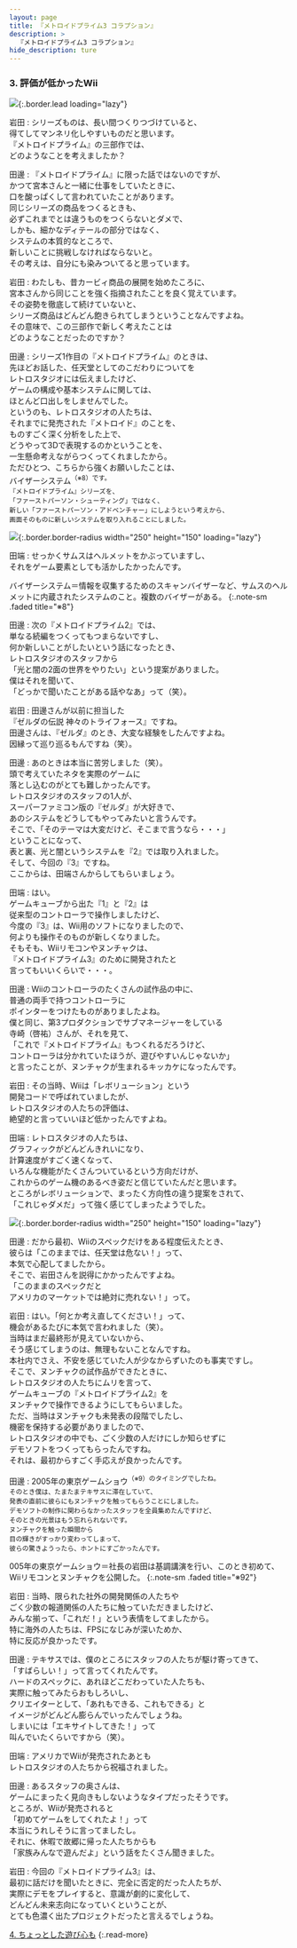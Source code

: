```yaml
---
layout: page
title: 『メトロイドプライム3 コラプション』
description: >
  『メトロイドプライム3 コラプション』
hide_description: ture
---
```


### 3. 評価が低かったWii

![](/interviews/jp/wii/rm3j/vol1/img/mainvisual.jpg){:.border.lead loading="lazy"}

岩田
: シリーズものは、長い間つくりつづけていると、<br>得てしてマンネリ化しやすいものだと思います。<br>『メトロイドプライム』の三部作では、<br>どのようなことを考えましたか？

田邊
: 『メトロイドプライム』に限った話ではないのですが、<br>かつて宮本さんと一緒に仕事をしていたときに、<br>口を酸っぱくして言われていたことがあります。<br>同じシリーズの商品をつくるときも、<br>必ずこれまでとは違うものをつくらないとダメで、<br>しかも、細かなディテールの部分ではなく、<br>システムの本質的なところで、<br>新しいことに挑戦しなければならないと。<br>その考えは、自分にも染みついてると思っています。

岩田
: わたしも、昔カービィ商品の展開を始めたころに、<br>宮本さんから同じことを強く指摘されたことを良く覚えています。<br>その姿勢を徹底して続けていないと、<br>シリーズ商品はどんどん飽きられてしまうということなんですよね。<br>その意味で、この三部作で新しく考えたことは<br>どのようなことだったのですか？

田邊
: シリーズ1作目の『メトロイドプライム』のときは、<br>先ほどお話した、任天堂としてのこだわりについてを<br>レトロスタジオには伝えましたけど、<br>ゲームの構成や基本システムに関しては、<br>ほとんど口出しをしませんでした。<br>というのも、レトロスタジオの人たちは、<br>それまでに発売された『メトロイド』のことを、<br>ものすごく深く分析をした上で、<br>どうやって3Dで表現するのかということを、<br>一生懸命考えながらつくってくれましたから。<br>ただひとつ、こちらから強くお願いしたことは、<br>バイザーシステム<SUP>（※8）です。<br>『メトロイドプライム』シリーズを、<br>「ファーストパーソン・シューティング」ではなく、<br>新しい「ファーストパーソン・アドベンチャー」にしようという考えから、<br>画面そのものに新しいシステムを取り入れることにしました。

![](/interviews/jp/wii/rm3j/vol1/img/photo7.jpg){:.border.border-radius width="250" height="150" loading="lazy"}

田端
: せっかくサムスはヘルメットをかぶっていますし、<br>それをゲーム要素としても活かしたかったんです。

バイザーシステム＝情報を収集するためのスキャンバイザーなど、サムスのヘルメットに内蔵されたシステムのこと。複数のバイザーがある。
{:.note-sm .faded title="※8"}

田邊
: 次の『メトロイドプライム2』では、<br>単なる続編をつくってもつまらないですし、<br>何か新しいことがしたいという話になったとき、<br>レトロスタジオのスタッフから<br>「光と闇の2面の世界をやりたい」という提案がありました。<br>僕はそれを聞いて、<br>「どっかで聞いたことがある話やなあ」って（笑）。

岩田
: 田邊さんが以前に担当した<br>『ゼルダの伝説 神々のトライフォース』ですね。<br>田邊さんは、『ゼルダ』のとき、大変な経験をしたんですよね。<br>因縁って巡り巡るもんですね（笑）。

田邊
: あのときは本当に苦労しました（笑）。<br>頭で考えていたネタを実際のゲームに<br>落とし込むのがとても難しかったんです。<br>レトロスタジオのスタッフの1人が、<br>スーパーファミコン版の『ゼルダ』が大好きで、<br>あのシステムをどうしてもやってみたいと言うんです。<br>そこで、「そのテーマは大変だけど、そこまで言うなら・・・」<br>ということになって、<br>表と裏、光と闇というシステムを『2』では取り入れました。<br>そして、今回の『3』ですね。<br>ここからは、田端さんからしてもらいましょう。

田端
: はい。<br>ゲームキューブから出た『1』と『2』は<br>従来型のコントローラで操作しましたけど、<br>今度の『3』は、Wii用のソフトになりましたので、<br>何よりも操作そのものが新しくなりました。<br>そもそも、Wiiリモコンやヌンチャクは、<br>『メトロイドプライム3』のために開発されたと<br>言ってもいいくらいで・・・。

田邊
: Wiiのコントローラのたくさんの試作品の中に、<br>普通の両手で持つコントローラに<br>ポインターをつけたものがありましたよね。<br>僕と同じ、第3プロダクションでサブマネージャーをしている<br>寺崎（啓祐）さんが、それを見て、<br>「これで『メトロイドプライム』もつくれるだろうけど、<br>コントローラは分かれていたほうが、遊びやすいんじゃないか」<br>と言ったことが、ヌンチャクが生まれるキッカケになったんです。

岩田
: その当時、Wiiは「レボリューション」という<br>開発コードで呼ばれていましたが、<br>レトロスタジオの人たちの評価は、<br>絶望的と言っていいほど低かったんですよね。

田端
: レトロスタジオの人たちは、<br>グラフィックがどんどんきれいになり、<br>計算速度がすごく速くなって、<br>いろんな機能がたくさんついているという方向だけが、<br>これからのゲーム機のあるべき姿だと信じていたんだと思います。<br>ところがレボリューションで、まったく方向性の違う提案をされて、<br>「これじゃダメだ」って強く感じてしまったようでした。

![](/interviews/jp/wii/rm3j/vol1/img/photo8.jpg){:.border.border-radius width="250" height="150" loading="lazy"}

田邊
: だから最初、Wiiのスペックだけをある程度伝えたとき、<br>彼らは「このままでは、任天堂は危ない！」って、<br>本気で心配してましたから。<br>そこで、岩田さんを説得にかかったんですよね。<br>「このままのスペックだと<br>アメリカのマーケットでは絶対に売れない！」って。

岩田
: はい。「何とか考え直してください！」って、<br>機会があるたびに本気で言われました（笑）。<br>当時はまだ最終形が見えていないから、<br>そう感じてしまうのは、無理もないことなんですね。<br>本社内でさえ、不安を感じていた人が少なからずいたのも事実ですし。<br>そこで、ヌンチャクの試作品ができたときに、<br>レトロスタジオの人たちにムリを言って、<br>ゲームキューブの『メトロイドプライム2』を<br>ヌンチャクで操作できるようにしてもらいました。<br>ただ、当時はヌンチャクも未発表の段階でしたし、<br>機密を保持する必要がありましたので、<br>レトロスタジオの中でも、ごく少数の人だけにしか知らせずに<br>デモソフトをつくってもらったんですね。<br>それは、最初からすごく手応えが良かったんです。

田邊
: 2005年の東京ゲームショウ<SUP>（※9）のタイミングでしたね。<br>そのとき僕は、たまたまテキサスに滞在していて、<br>発表の直前に彼らにもヌンチャクを触ってもらうことにしました。<br>デモソフトの制作に関わらなかったスタッフを全員集めたんですけど、<br>そのときの光景はもう忘れられないです。<br>ヌンチャクを触った瞬間から<br>目の輝きがすっかり変わってしまって、<br>彼らの驚きようったら、ホントにすごかったんです。

005年の東京ゲームショウ＝社長の岩田は基調講演を行い、このとき初めて、Wiiリモコンとヌンチャクを公開した。
{:.note-sm .faded title="※92"}

岩田
: 当時、限られた社外の開発関係の人たちや<br>ごく少数の報道関係の人たちに触っていただきましたけど、<br>みんな揃って、「これだ！」という表情をしてましたから。<br>特に海外の人たちは、FPSになじみが深いためか、<br>特に反応が良かったです。

田邊
: テキサスでは、僕のところにスタッフの人たちが駆け寄ってきて、<br>「すばらしい！」って言ってくれたんです。<br>ハードのスペックに、あれほどこだわっていた人たちも、<br>実際に触ってみたらおもしろいし、<br>クリエイターとして、「あれもできる、これもできる」と<br>イメージがどんどん膨らんでいったんでしょうね。<br>しまいには「エキサイトしてきた！」って<br>叫んでいたくらいですから（笑）。

田端
: アメリカでWiiが発売されたあとも<br>レトロスタジオの人たちから祝福されました。

田邊
: あるスタッフの奥さんは、<br>ゲームにまったく見向きもしないようなタイプだったそうです。<br>ところが、Wiiが発売されると<br>「初めてゲームをしてくれたよ！」って<br>本当にうれしそうに言ってましたし。<br>それに、休暇で故郷に帰った人たちからも<br>「家族みんなで遊んだよ」という話をたくさん聞きました。

岩田
: 今回の『メトロイドプライム3』は、<br>最初に話だけを聞いたときに、完全に否定的だった人たちが、<br>実際にデモをプレイすると、意識が劇的に変化して、<br>どんどん未来志向になっていくということが、<br>とても色濃く出たプロジェクトだったと言えるでしょうね。

[4. ちょっとした遊び心も](4.md)
{:.read-more}

